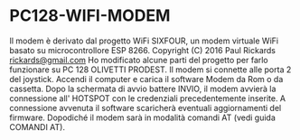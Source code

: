 # PC128-WIFI-MODEM
Il modem è derivato dal progetto WiFi SIXFOUR, un modem virtuale WiFi basato su microcontrollore ESP 8266.
   Copyright (C) 2016 Paul Rickards <rickards@gmail.com>
Ho modificato alcune parti del progetto per farlo funzionare su PC 128 OLIVETTI PRODEST.
Il modem si connette alle porta 2 del joystick.
Accendi il computer e carica il software Modem da Rom o da cassetta.
Dopo la schermata di avvio battere INVIO, il modem avvierà la connessione all' HOTSPOT con le credenziali precedentemente inserite. A connessione avvenuta il software scaricherà eventuali aggiornamenti del firmware.
Dopodiché il modem sarà in modalità comandi AT (vedi guida COMANDI AT).
